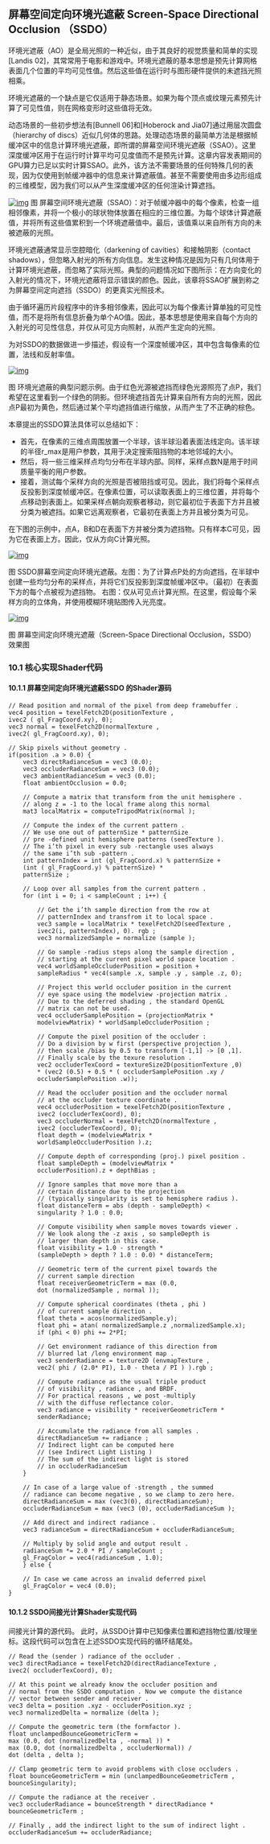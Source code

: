 ﻿## 屏幕空间定向环境光遮蔽 Screen-Space Directional Occlusion （SSDO）

环境光遮蔽（AO）是全局光照的一种近似，由于其良好的视觉质量和简单的实现[Landis 02]，其常常用于电影和游戏中。环境光遮蔽的基本思想是预先计算网格表面几个位置的平均可见性值。然后这些值在运行时与图形硬件提供的未遮挡光照相乘。

环境光遮蔽的一个缺点是它仅适用于静态场景。如果为每个顶点或纹理元素预先计算了可见性值，则在网格变形时这些值将无效。

动态场景的一些初步想法有[Bunnell 06]和[Hoberock and Jia07]通过用层次圆盘（hierarchy of  discs）近似几何体的思路。处理动态场景的最简单方法是根据帧缓冲区中的信息计算环境光遮蔽，即所谓的屏幕空间环境光遮蔽（SSAO）。这里深度缓冲区用于在运行时计算平均可见度值而不是预先计算。这章内容发表期间的GPU算力已足以实时计算SSAO。此外，该方法不需要场景的任何特殊几何的表现，因为仅使用到帧缓冲器中的信息来计算遮蔽值。甚至不需要使用由多边形组成的三维模型，因为我们可以从产生深度缓冲区的任何渲染计算遮挡。

[
![img](SSDO.assets/379bd1804f56e7f478afd38f52fe2652.png)](https://github.com/QianMo/Game-Programmer-Study-Notes/blob/master/Content/%E3%80%8AGPUPro1%E3%80%8B%E5%85%A8%E4%B9%A6%E6%8F%90%E7%82%BC%E6%80%BB%E7%BB%93/media/379bd1804f56e7f478afd38f52fe2652.png) 图 屏幕空间环境光遮蔽（SSAO）：对于帧缓冲器中的每个像素，检查一组相邻像素，并将一个极小的球状物体放置在相应的三维位置。为每个球体计算遮蔽值，并将所有这些值累积到一个环境遮蔽值中。最后，该值乘以来自所有方向的未被遮蔽的光照。

环境光遮蔽通常显示空腔暗化（darkening of cavities）和接触阴影（contact  shadows），但忽略入射光的所有方向信息。发生这种情况是因为只有几何体用于计算环境光遮蔽，而忽略了实际光照。典型的问题情况如下图所示：在方向变化的入射光的情况下，环境光遮蔽将显示错误的颜色。因此，该章将SSAO扩展到称之为屏幕空间定向遮挡（SSDO）的更真实光照技术。

由于循环遍历片段程序中的许多相邻像素，因此可以为每个像素计算单独的可见性值，而不是将所有信息折叠为单个AO值。因此，基本思想是使用来自每个方向的入射光的可见性信息，并仅从可见方向照射，从而产生定向的光照。

为对SSDO的数据做进一步描述，假设有一个深度帧缓冲区，其中包含每像素的位置，法线和反射率值。

[
![img](SSDO.assets/c32e665b609fc1b1ceb2b413aac865e4.png)](https://github.com/QianMo/Game-Programmer-Study-Notes/blob/master/Content/%E3%80%8AGPUPro1%E3%80%8B%E5%85%A8%E4%B9%A6%E6%8F%90%E7%82%BC%E6%80%BB%E7%BB%93/media/c32e665b609fc1b1ceb2b413aac865e4.png)

图 环境光遮蔽的典型问题示例。由于红色光源被遮挡而绿色光源照亮了点P，我们希望在这里看到一个绿色的阴影。但环境遮挡首先计算来自所有方向的光照，因此点P最初为黄色，然后通过某个平均遮挡值进行缩放，从而产生了不正确的棕色。

本章提出的SSDO算法具体可以总结如下：

- 首先，在像素的三维点周围放置一个半球，该半球沿着表面法线定向。该半球的半径r_max是用户参数，其用于决定搜索阻挡物的本地邻域的大小。
- 然后，将一些三维采样点均匀分布在半球内部。同样，采样点数N是用于时间质量平衡的用户参数。
- 接着，测试每个采样方向的光照是否被阻挡或可见。因此，我们将每个采样点反投影到深度帧缓冲区。在像素位置，可以读取表面上的三维位置，并将每个点移动到表面上。如果采样点朝向观察者移动，则它最初位于表面下方并且被分类为被遮挡。如果它远离观察者，它最初在表面上方并且被分类为可见。

在下图的示例中，点A，B和D在表面下方并被分类为遮挡物。只有样本C可见，因为它在表面上方。因此，仅从方向C计算光照。

[
![img](SSDO.assets/1418d17ef805f2f67c126551e1fba78f.png)](https://github.com/QianMo/Game-Programmer-Study-Notes/blob/master/Content/%E3%80%8AGPUPro1%E3%80%8B%E5%85%A8%E4%B9%A6%E6%8F%90%E7%82%BC%E6%80%BB%E7%BB%93/media/1418d17ef805f2f67c126551e1fba78f.png)

图  SSDO屏幕空间定向环境光遮蔽。左图：为了计算点P处的方向遮挡，在半球中创建一些均匀分布的采样点，并将它们反投影到深度帧缓冲区中。（最初）在表面下方的每个点被视为遮挡物。  右图：仅从可见点计算光照。在这里，假设每个采样方向的立体角，并使用模糊环境贴图传入光亮度。

[
![img](SSDO.assets/e62828ddc53abaa4b53577695ee5b483.jpg)](https://github.com/QianMo/Game-Programmer-Study-Notes/blob/master/Content/%E3%80%8AGPUPro1%E3%80%8B%E5%85%A8%E4%B9%A6%E6%8F%90%E7%82%BC%E6%80%BB%E7%BB%93/media/e62828ddc53abaa4b53577695ee5b483.jpg)

图 屏幕空间定向环境光遮蔽（Screen-Space Directional Occlusion，SSDO）效果图

### 

### 10.1 核心实现Shader代码

#### 

#### 10.1.1 屏幕空间定向环境光遮蔽SSDO 的Shader源码

```
// Read position and normal of the pixel from deep framebuffer .
vec4 position = texelFetch2D(positionTexture ,
ivec2 ( gl_FragCoord.xy), 0);
vec3 normal = texelFetch2D(normalTexture ,
ivec2( gl_FragCoord.xy), 0);

// Skip pixels without geometry .
if(position .a > 0.0) {
    vec3 directRadianceSum = vec3 (0.0);
    vec3 occluderRadianceSum = vec3 (0.0);
    vec3 ambientRadianceSum = vec3 (0.0);
    float ambientOcclusion = 0.0;

    // Compute a matrix that transform from the unit hemisphere .
    // along z = -1 to the local frame along this normal
    mat3 localMatrix = computeTripodMatrix(normal );

    // Compute the index of the current pattern .
    // We use one out of patternSize * patternSize
    // pre -defined unit hemisphere patterns (seedTexture ).
    // The i’th pixel in every sub -rectangle uses always
    // the same i’th sub -pattern .
    int patternIndex = int (gl_FragCoord.x) % patternSize +
    (int ( gl_FragCoord.y) % patternSize) *
    patternSize ;

    // Loop over all samples from the current pattern .
    for (int i = 0; i < sampleCount ; i++) {

        // Get the i’th sample direction from the row at
        // patternIndex and transfrom it to local space .
        vec3 sample = localMatrix * texelFetch2D(seedTexture ,
        ivec2(i, patternIndex), 0). rgb ;
        vec3 normalizedSample = normalize (sample );

        // Go sample -radius steps along the sample direction ,
        // starting at the current pixel world space location .
        vec4 worldSampleOccluderPosition = position +
        sampleRadius * vec4(sample .x, sample .y , sample .z, 0);

        // Project this world occluder position in the current
        // eye space using the modelview -projection matrix .
        // Due to the deferred shading , the standard OpenGL
        // matrix can not be used.
        vec4 occluderSamplePosition = (projectionMatrix *
        modelviewMatrix) * worldSampleOccluderPosition ;

        // Compute the pixel position of the occluder :
        // Do a division by w first (perspective projection ),
        // then scale /bias by 0.5 to transform [-1,1] -> [0 ,1].
        // Finally scale by the texure resolution .
        vec2 occluderTexCoord = textureSize2D(positionTexture ,0)
        * (vec2 (0.5) + 0.5 * ( occluderSamplePosition .xy /
        occluderSamplePosition .w));

        // Read the occluder position and the occluder normal
        // at the occluder texture coordinate .
        vec4 occluderPosition = texelFetch2D(positionTexture ,
        ivec2 (occluderTexCoord), 0);
        vec3 occluderNormal = texelFetch2D(normalTexture ,
        ivec2 (occluderTexCoord), 0);
        float depth = (modelviewMatrix *
        worldSampleOccluderPosition ).z;

        // Compute depth of corresponding (proj.) pixel position .
        float sampleDepth = (modelviewMatrix *
        occluderPosition).z + depthBias ;

        // Ignore samples that move more than a
        // certain distance due to the projection
        // (typically singularity is set to hemisphere radius ).
        float distanceTerm = abs (depth - sampleDepth) <
        singularity ? 1.0 : 0.0;

        // Compute visibility when sample moves towards viewer .
        // We look along the -z axis , so sampleDepth is
        // larger than depth in this case.
        float visibility = 1.0 - strength *
        (sampleDepth > depth ? 1.0 : 0.0) * distanceTerm;

        // Geometric term of the current pixel towards the
        // current sample direction
        float receiverGeometricTerm = max (0.0,
        dot (normalizedSample , normal ));

        // Compute spherical coordinates (theta , phi )
        // of current sample direction .
        float theta = acos(normalizedSample.y);
        float phi = atan( normalizedSample.z ,normalizedSample.x);
        if (phi < 0) phi += 2*PI;

        // Get environment radiance of this direction from
        // blurred lat /long environment map .
        vec3 senderRadiance = texture2D (envmapTexture ,
        vec2( phi / (2.0* PI), 1.0 - theta / PI ) ).rgb ;

        // Compute radiance as the usual triple product
        // of visibility , radiance , and BRDF.
        // For practical reasons , we post -multiply
        // with the diffuse reflectance color.
        vec3 radiance = visibility * receiverGeometricTerm *
        senderRadiance;

        // Accumulate the radiance from all samples .
        directRadianceSum += radiance ;
        // Indirect light can be computed here
        // (see Indirect Light Listing )
        // The sum of the indirect light is stored
        // in occluderRadianceSum
    }

    // In case of a large value of -strength , the summed
    // radiance can become negative , so we clamp to zero here.
    directRadianceSum = max (vec3(0), directRadianceSum);
    occluderRadianceSum = max (vec3 (0), occluderRadianceSum );

    // Add direct and indirect radiance .
    vec3 radianceSum = directRadianceSum + occluderRadianceSum;

    // Multiply by solid angle and output result .
    radianceSum *= 2.0 * PI / sampleCount ;
    gl_FragColor = vec4(radianceSum , 1.0);
    } else {

    // In case we came across an invalid deferred pixel
    gl_FragColor = vec4 (0.0);
}
```

#### 

#### 10.1.2 SSDO间接光计算Shader实现代码

间接光计算的源代码。 此时，从SSDO计算中已知像素位置和遮挡物位置/纹理坐标。这段代码可以包含在上述SSDO实现代码的循环结尾处。

```
// Read the (sender ) radiance of the occluder .
vec3 directRadiance = texelFetch2D(directRadianceTexture ,
ivec2( occluderTexCoord), 0);

// At this point we already know the occluder position and
// normal from the SSDO computation . Now we compute the distance
// vector between sender and receiver .
vec3 delta = position .xyz - occluderPosition.xyz ;
vec3 normalizedDelta = normalize (delta );

// Compute the geometric term (the formfactor ).
float unclampedBounceGeometricTerm =
max (0.0, dot (normalizedDelta , -normal )) *
max (0.0, dot (normalizedDelta , occluderNormal)) /
dot (delta , delta );

// Clamp geometric term to avoid problems with close occluders .
float bounceGeometricTerm = min (unclampedBounceGeometricTerm ,
bounceSingularity);

// Compute the radiance at the receiver .
vec3 occluderRadiance = bounceStrength * directRadiance *
bounceGeometricTerm ;

// Finally , add the indirect light to the sum of indirect light .
occluderRadianceSum += occluderRadiance;
```
